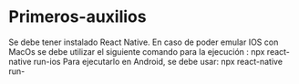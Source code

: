 # Primeros-auxilios

Se debe tener instalado React Native.
En caso de poder emular IOS con MacOs se debe utilizar el siguiente comando para la ejecución : npx react-native run-ios
Para ejecutarlo en Android, se debe usar: npx react-native run-
